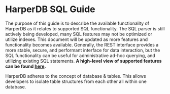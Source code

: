# HarperDB SQL Guide

The purpose of this guide is to describe the available functionality of HarperDB as it relates to supported SQL functionality. The SQL parser is still actively being developed, many SQL features may not be optimized or utilize indexes. This document will be updated as more features and functionality becomes available. Generally, the REST interface provides a more stable, secure, and performant interface for data interaction, but the SQL functionality can be useful for administrative ad-hoc querying, and utilizing existing SQL statements.  **A high-level view of supported features can be found [here](features-matrix.md).**



HarperDB adheres to the concept of database & tables.  This allows developers to isolate table structures from each other all within one database.